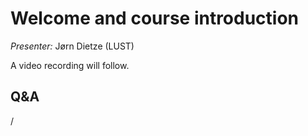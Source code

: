 # Welcome and course introduction

*Presenter:* Jørn Dietze (LUST)

A video recording will follow.

<!--
<video src="https://462000265.lumidata.eu/ai-20250204/recordings/00_Course_Introduction.mp4" controls="controls"></video>
-->

## Q&A

/

